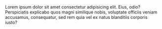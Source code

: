 Lorem ipsum dolor sit amet consectetur adipisicing elit. Eius, odio? Perspiciatis explicabo quos magni similique nobis, voluptate officiis veniam accusamus, consequatur, sed rem quia vel ex natus blanditiis corporis iusto?